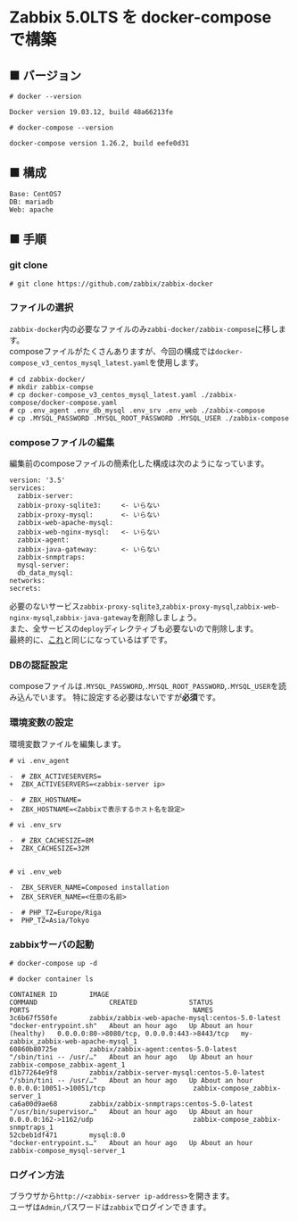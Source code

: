 # Zabbix 5.0LTS を docker-compose で構築
## ■ バージョン
```
# docker --version
```
```
Docker version 19.03.12, build 48a66213fe
```
```
# docker-compose --version
```
```
docker-compose version 1.26.2, build eefe0d31
```
## ■ 構成
```
Base: CentOS7
DB: mariadb
Web: apache
```
## ■ 手順
### git clone
```
# git clone https://github.com/zabbix/zabbix-docker
```
### ファイルの選択
`zabbix-docker`内の必要なファイルのみ`zabbi-docker/zabbix-compose`に移します。  
composeファイルがたくさんありますが、今回の構成では`docker-compose_v3_centos_mysql_latest.yaml`を使用します。
```
# cd zabbix-docker/
# mkdir zabbix-compse
# cp docker-compose_v3_centos_mysql_latest.yaml ./zabbix-compose/docker-compose.yaml
# cp .env_agent .env_db_mysql .env_srv .env_web ./zabbix-compose
# cp .MYSQL_PASSWORD .MYSQL_ROOT_PASSWORD .MYSQL_USER ./zabbix-compose
```
### composeファイルの編集
編集前のcomposeファイルの簡素化した構成は次のようになっています。
```
version: '3.5'
services:
  zabbix-server:
  zabbix-proxy-sqlite3:     <- いらない
  zabbix-proxy-mysql:       <- いらない
  zabbix-web-apache-mysql:
  zabbix-web-nginx-mysql:   <- いらない
  zabbix-agent:
  zabbix-java-gateway:      <- いらない
  zabbix-snmptraps:
  mysql-server:
  db_data_mysql:
networks:
secrets:
```
必要のないサービス`zabbix-proxy-sqlite3`,`zabbix-proxy-mysql`,`zabbix-web-nginx-mysql`,`zabbix-java-gateway`を削除しましょう。  
また、全サービスの`deploy`ディレクティブも必要ないので削除します。  
最終的に、[これ](https://github.com/thetaru/memorandum/blob/master/OS/Linux/CentOS8/Docker/recipe/recipe_1/zabbix/docker-compose.yaml)と同じになっているはずです。  
### DBの認証設定 
composeファイルは`.MYSQL_PASSWORD`,`.MYSQL_ROOT_PASSWORD`,`.MYSQL_USER`を読み込んでいます。
特に設定する必要はないですが**必須**です。
### 環境変数の設定
環境変数ファイルを編集します。
```
# vi .env_agent
```
```
-  # ZBX_ACTIVESERVERS=
+  ZBX_ACTIVESERVERS=<zabbix-server ip>
```
```
-  # ZBX_HOSTNAME=
+  ZBX_HOSTNAME=<Zabbixで表示するホスト名を設定>
```
```
# vi .env_srv
```
```
-  # ZBX_CACHESIZE=8M
+  ZBX_CACHESIZE=32M
```
```
```
```
# vi .env_web
```
```
-  ZBX_SERVER_NAME=Composed installation
+  ZBX_SERVER_NAME=<任意の名前>
```
```
-  # PHP_TZ=Europe/Riga
+  PHP_TZ=Asia/Tokyo
```
### zabbixサーバの起動
```
# docker-compose up -d
```
```
# docker container ls
```
```
CONTAINER ID        IMAGE                                              COMMAND                  CREATED             STATUS                       PORTS                                         NAMES
3c6b67f550fe        zabbix/zabbix-web-apache-mysql:centos-5.0-latest   "docker-entrypoint.sh"   About an hour ago   Up About an hour (healthy)   0.0.0.0:80->8080/tcp, 0.0.0.0:443->8443/tcp   my-zabbix_zabbix-web-apache-mysql_1
60860b80725e        zabbix/zabbix-agent:centos-5.0-latest              "/sbin/tini -- /usr/…"   About an hour ago   Up About an hour                                                           zabbix-compose_zabbix-agent_1
d1b77264e9f8        zabbix/zabbix-server-mysql:centos-5.0-latest       "/sbin/tini -- /usr/…"   About an hour ago   Up About an hour             0.0.0.0:10051->10051/tcp                      zabbix-compose_zabbix-server_1
ca6a00d9ae68        zabbix/zabbix-snmptraps:centos-5.0-latest          "/usr/bin/supervisor…"   About an hour ago   Up About an hour             0.0.0.0:162->1162/udp                         zabbix-compose_zabbix-snmptraps_1
52cbeb1df471        mysql:8.0                                          "docker-entrypoint.s…"   About an hour ago   Up About an hour                                                           zabbix-compose_mysql-server_1
```
### ログイン方法
ブラウザから`http://<zabbix-server ip-address>`を開きます。  
ユーザは`Admin`,パスワードは`zabbix`でログインできます。
